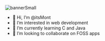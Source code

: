 ![bannerSmall](https://user-images.githubusercontent.com/95319052/164341520-1e259f82-9726-4c18-9073-78bb01269955.png)


- 👋 Hi, I’m @itsMont
- 👀 I’m interested in web development
- 🌱 I’m currently learning C and Java
- 💞️ I’m looking to collaborate on FOSS apps

<!---
itsMont/itsMont is a ✨ special ✨ repository because its `README.md` (this file) appears on your GitHub profile.
You can click the Preview link to take a look at your changes.
--->
